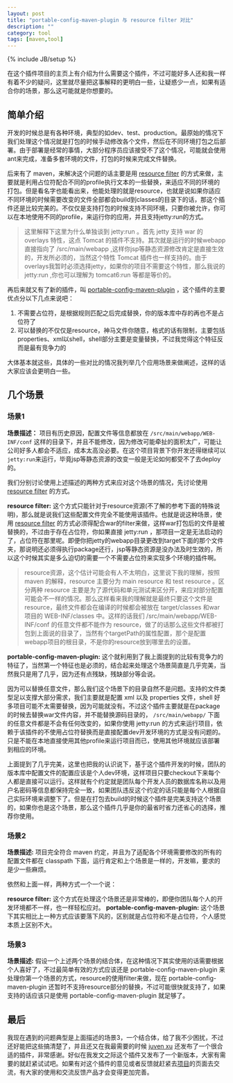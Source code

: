 ```yaml
---
layout: post
title: "portable-config-maven-plugin 与 resource filter 对比"
description: ""
category: tool
tags: [maven,tool]
---
```

{% include JB/setup %}

在这个插件项目的主页上有介绍为什么需要这个插件，不过可能好多人还和我一样有着不少的疑问，这里就尽量把这事解释的更明白一些，让疑惑少一点，如果有适合你的场景，那么这可能就是你想要的。

## 简单介绍
开发的时候总是有各种环境，典型的如dev、test、production。最原始的情况下我们处理这个情况就是打包的时候手动修改各个文件，然后在不同环境打包之后部署。由于部署是经常的事情，大部分程序员应该接受不了这个情况，可能就会使用ant来完成，准备多套环境的文件，打包的时候来完成文件替换。

后来有了 maven，来解决这个问题的话主要是用 [resource filter](http://maven.apache.org/shared/maven-filtering/) 的方式来做，主要就是利用占位符配合不同的profile执行文本的一些替换，来适应不同的环境的打包。但是看名字也能看出来，他能处理的就是resource，也就是说如果你适应不同环境的时候需要改变的文件全部都会build到classes的目录下的话，那这个插件还是比较完美的。不仅仅是支持打包的时候支持不同环境，只要你被允许，你可以在本地使用不同的profile，来运行你的应用，并且支持jetty:run的方式。

>这里解释下这里为什么单独谈到 jetty:run 。首先 jetty 支持 war 的 overlays 特性，这点 Tomcat 的插件不支持。其次就是运行的时候webapp直接指向了 /src/main/webapp ,这样你jsp等静态资源修改肯定是直接生效的，开发所必须的，当然这个特性 Tomcat 插件也一样支持的。由于overlays我暂时必须选择jetty，如果你的项目不需要这个特性，那么我说的 jetty:run ,你也可以理解为 tomcat6:run 等都是等价的。

再后来就又有了新的插件，叫 [portable-config-maven-plugin](https://github.com/juven/portable-config-maven-plugin) ，这个插件的主要优点分以下几点来说吧：

1. 不需要占位符，是根据规则匹配之后完成替换，你的版本库中存的再也不是占位符了
2. 可以替换的不仅仅是resource，神马文件你随意，格式的话有限制，主要包括properties、xml以shell，shell部分主要是变量替换，不过我觉得这个特征反而是最有竞争力的

大体基本就这些，具体的一些对比的情况我列举几个应用场景来做阐述，这样的话大家应该会更明白一些。

## 几个场景

### 场景1

**场景描述：** 项目有历史原因，配置文件等信息都放在 `/src/main/webapp/WEB-INF/conf` 这样的目录下，并且不能修改，因为修改可能牵扯的面积太广，可能让公司好多人都会不适应，成本太高没必要。在这个项目背景下你开发还得继续可以`jetty:run`来运行，毕竟jsp等静态资源的改变一般是无论如何都受不了去deploy的。

我们分别讨论使用上述描述的两种方式来应对这个场景的情况，先讨论使用 [resource filter](http://maven.apache.org/shared/maven-filtering/) 的方式。

**resource filter:**  这个方式只能针对于resource资源(不了解的参考下面的特殊说明)，那么就是说我们这些配置文件完全不能使用该插件。也就是说这种场景，使用 [resource filter](http://maven.apache.org/shared/maven-filtering/) 的方式必须得配合war的filter来做，这样war打包后的文件是被替换的，不过由于存在占位符，你如果直接 jetty:run ，那项目一定是无法启动的了，占位符在那里呢。即便你把jetty的webapp目录更改到target下面的那个文件夹，那说明还必须得执行package还行，jsp等静态资源是没办法及时生效的，所以这个时候其实是多么迫切的需要一个不需要占位符来实现多个环境的插件啊。

> resource资源，这个估计可能会有人不太明白，这里说下我的理解，按照 maven 的解释，resource 主要分为 main resource 和 test resource 。区分两种 resource 主要是为了源代码和单元测试来区分开，来应对部分配置可能会不一样的情况。那么这样看来我的理解就是最终只要这个文件是resource，最终文件都会在编译的时候都会被放在 target/classes 和war项目的 WEB-INF/classes 中。这样的话我们 /src/main/webapp/WEB-INF/conf 的任意文件都不能作为 resource，做了的话那么这些文件都被打包到上面说的目录了，当然有个targetPath的属性配置，那个是配置webapp项目的根目录，不是你的resource放到哪里去的设置。

**portable-config-maven-plugin:** 这个就利用到了我上面提到的比较有竞争力的特征了，当然第一个特征也是必须的，结合起来处理这个场景简直是几乎完美，当然我只是用了几乎，因为还有点残缺，残缺部分等会说。

因为可以替换任意文件，那么我们这个场景下的目录自然不是问题。支持的文件类型足以支撑大部分需求，我们主要就是配置 xml 以及 properties 文件，shell 好多项目可能不太需要替换，因为可能就没有。不过这个插件主要就是在package 的时候去替换war文件内容，并不能替换源码目录的， `/src/main/webapp/` 下面的任意文件都是不会有任何改变的，如果你使用 jetty:run 的方式来运行项目，依赖于该插件的不使用占位符替换而是直接配置dev开发环境的方式是没有问题的。只是不能在本地直接使用其他profile来运行项目而已，使用其他环境就应该部署到相应的环境。

上面提到了几乎完美，这里也把我的认识说下，基于这个插件开发的时候，团队的版本库中配置文件的配置应该是个人dev环境，这样项目只要checkout下来每个人都是直接可以运行。这样就有个约定就是团队每个开发人员的数据库名称以及用户名密码等信息都保持完全一致，如果团队违反这个约定的话只能是每个人根据自己实际环境来调整下了。但是在打包去build的时候这个插件是完美支持这个场景的，如果你也是这个场景，那么这个插件几乎是你的最省时省力还省心的选择，推荐你使用。

### 场景2
**场景描述:** 项目完全符合 maven 约定，并且为了适配各个环境需要修改的所有的配置文件都在 classpath 下面，运行肯定和上个场景是一样的，开发嘛，要求的是少一些麻烦。

依然和上面一样，两种方式一个一个说：

**resource filter:** 这个方式在处理这个场景还是非常棒的，即便你团队每个人的开发环境都不一样，也一样轻松应对。
**portable-config-maven-plugin:** 这个场景下其实相比上一种方式应该要落下风的，区别就是占位符和不是占位符，个人感觉本质上区别不大。

### 场景3
**场景描述:** 假设一个上述两个场景的结合体，在这种情况下其实使用的话需要根据个人喜好了，不过最简单有效的方式应该还是 portable-config-maven-plugin 来处理你第一个场景的方式，resource的使用filter来做，现在 portable-config-maven-plugin 还暂时不支持resource部分的替换，不过可能很快就支持了，如果支持的话应该只是使用 portable-config-maven-plugin 就足够了。

## 最后

我现在遇到的问题典型是上面描述的场景3，一个结合体，给了我不少困扰，不过还好能把这些搞清楚了，并且还又在我最需要的时候 [juven xu](http://juvenxu.com/) 还发布了一个很合适的插件，非常感谢。好似在我发文之际这个插件又发布了一个新版本，大家有需要的就赶紧试试吧。如果有对这个插件的意见或者反馈就赶紧去[项目](https://github.com/juven/portable-config-maven-plugin)的页面去交流，有大家的使用和交流反馈产品才会变得更加完善。